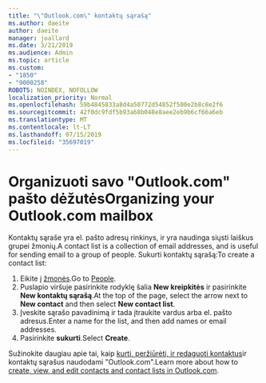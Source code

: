 ```yaml
---
title: "\"Outlook.com\" kontaktų sąrašą"
ms.author: daeite
author: daeite
manager: joallard
ms.date: 3/21/2019
ms.audience: Admin
ms.topic: article
ms.custom:
- "1850"
- "9000258"
ROBOTS: NOINDEX, NOFOLLOW
localization_priority: Normal
ms.openlocfilehash: 59b4845833a8d4a50772d54852f500e2b8c8e2f6
ms.sourcegitcommit: 42f0dc9fdf5b93a68b048e8aee2eb9b6cf66a6eb
ms.translationtype: MT
ms.contentlocale: lt-LT
ms.lasthandoff: 07/15/2019
ms.locfileid: "35697019"
---
```

# <a name="organizing-your-outlookcom-mailbox"></a><span data-ttu-id="33d3c-102">Organizuoti savo "Outlook.com" pašto dėžutės</span><span class="sxs-lookup"><span data-stu-id="33d3c-102">Organizing your Outlook.com mailbox</span></span>

<span data-ttu-id="33d3c-103">Kontaktų sąraše yra el. pašto adresų rinkinys, ir yra naudinga siųsti laiškus grupei žmonių.</span><span class="sxs-lookup"><span data-stu-id="33d3c-103">A contact list is a collection of email addresses, and is useful for sending email to a group of people.</span></span> <span data-ttu-id="33d3c-104">Sukurti kontaktų sąrašą:</span><span class="sxs-lookup"><span data-stu-id="33d3c-104">To create a contact list:</span></span>

1. <span data-ttu-id="33d3c-105">Eikite į [žmonės](https://outlook.live.com/people/).</span><span class="sxs-lookup"><span data-stu-id="33d3c-105">Go to [People](https://outlook.live.com/people/).</span></span>
1. <span data-ttu-id="33d3c-106">Puslapio viršuje pasirinkite rodyklę šalia **New kreipkitės** ir pasirinkite **New kontaktų sąrašą**.</span><span class="sxs-lookup"><span data-stu-id="33d3c-106">At the top of the page, select the arrow next to **New contact** and then select **New contact list**.</span></span>
1. <span data-ttu-id="33d3c-107">Įveskite sąrašo pavadinimą ir tada įtraukite vardus arba el. pašto adresus.</span><span class="sxs-lookup"><span data-stu-id="33d3c-107">Enter a name for the list, and then add names or email addresses.</span></span>
1. <span data-ttu-id="33d3c-108">Pasirinkite **sukurti**.</span><span class="sxs-lookup"><span data-stu-id="33d3c-108">Select **Create**.</span></span>

<span data-ttu-id="33d3c-109">Sužinokite daugiau apie tai, kaip [kurti, peržiūrėti, ir redaguoti kontaktus](https://support.office.com/article/5b909158-036e-4820-92f7-2a27f57b9f01?wt.mc_id=Office_Outlook_com_Alchemy)ir kontaktų sąrašus naudodami "Outlook.com".</span><span class="sxs-lookup"><span data-stu-id="33d3c-109">Learn more about how to [create, view, and edit contacts and contact lists in Outlook.com](https://support.office.com/article/5b909158-036e-4820-92f7-2a27f57b9f01?wt.mc_id=Office_Outlook_com_Alchemy).</span></span>